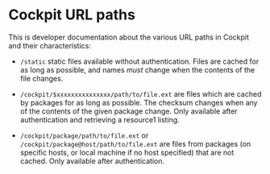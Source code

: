
Cockpit URL paths
=================

This is developer documentation about the various URL paths in Cockpit
and their characteristics:

 * ```/static``` static files available without authentication. Files
   are cached for as long as possible, and names *must* change when the
   contents of the file changes.

 * ```/cockpit/$xxxxxxxxxxxxxxx/path/to/file.ext``` are files which are
   cached by packages for as long as possible. The checksum changes when
   any of the contents of the given package change. Only available after
   authentication and retrieving a resource1 listing.

 * ```/cockpit/package/path/to/file.ext``` or ```/cockpit/package@host/path/to/file.ext```
   are files from packages (on specific hosts, or local machine if no host specified)
   that are not cached. Only available after authentication.

